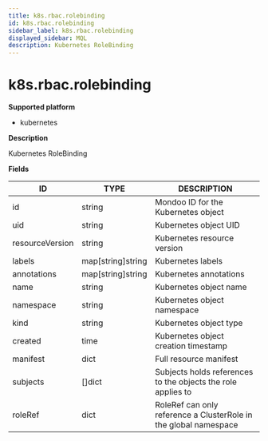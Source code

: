 ```yaml
---
title: k8s.rbac.rolebinding
id: k8s.rbac.rolebinding
sidebar_label: k8s.rbac.rolebinding
displayed_sidebar: MQL
description: Kubernetes RoleBinding
---
```


# k8s.rbac.rolebinding

**Supported platform**

- kubernetes

**Description**

Kubernetes RoleBinding

**Fields**

| ID              | TYPE              | DESCRIPTION                                                      |
| --------------- | ----------------- | ---------------------------------------------------------------- |
| id              | string            | Mondoo ID for the Kubernetes object                              |
| uid             | string            | Kubernetes object UID                                            |
| resourceVersion | string            | Kubernetes resource version                                      |
| labels          | map[string]string | Kubernetes labels                                                |
| annotations     | map[string]string | Kubernetes annotations                                           |
| name            | string            | Kubernetes object name                                           |
| namespace       | string            | Kubernetes object namespace                                      |
| kind            | string            | Kubernetes object type                                           |
| created         | time              | Kubernetes object creation timestamp                             |
| manifest        | dict              | Full resource manifest                                           |
| subjects        | &#91;&#93;dict    | Subjects holds references to the objects the role applies to     |
| roleRef         | dict              | RoleRef can only reference a ClusterRole in the global namespace |
